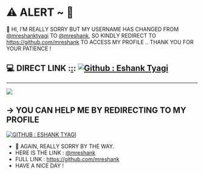 # ⚠️ ALERT ~ 🚨
👋 HI, I’M REALLY SORRY BUT MY USERNAME HAS CHANGED FROM [@mreshanktyagi](https://github.com/mreshanktyagi) TO [@mreshank](https://github.com/mreshank), SO KINDLY REDIRECT TO https://github.com/mreshank TO ACCESS MY PROFILE .. THANK YOU FOR YOUR PATIENCE !



## 💻 DIRECT LINK :[:](https://github.com/mreshank): [![Github : Eshank Tyagi](https://img.shields.io/badge/GitHub%20:%20Eshank%20Tyagi-8A2BE2?style=social&logo=github&link=https%3A%2F%2Fgithub.com%2Fmreshank)](https://github.com/mreshank) 

---
[![](https://visitcount.itsvg.in/api?id=mreshanktyagi&icon=0&color=0)](https://visitcount.itsvg.in)
  ## -> YOU CAN HELP ME BY REDIRECTING TO MY PROFILE
  [![GITHUB : ESHANK TYAGI](https://img.shields.io/badge/GitHub%20:%20Eshank%20Tyagi-8A2BE2?style=social&logo=github&link=https%3A%2F%2Fgithub.com%2Fmreshank)](https://github.com/mreshank) 

  
<!-- Proudly created with GPRM ( https://gprm.itsvg.in ) -->



- 👋 AGAIN, REALLY SORRY BY THE WAY.
- HERE IS THE LINK : [@mreshank](https://github.com/mreshank)
- FULL LINK : https://github.com/mreshank
- HAVE A NICE DAY !

<!---
mreshanktyagi/mreshanktyagi is a ✨ special ✨ repository because its `README.md` (this file) appears on your GitHub profile.
You can click the Preview link to take a look at your changes.
--->
